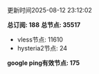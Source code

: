 更新时间2025-08-12 23:12:02

**总订阅: 188**
**总节点: 35517**
- vless节点: 11610
- hysteria2节点: 24

**google ping有效节点: 175**

